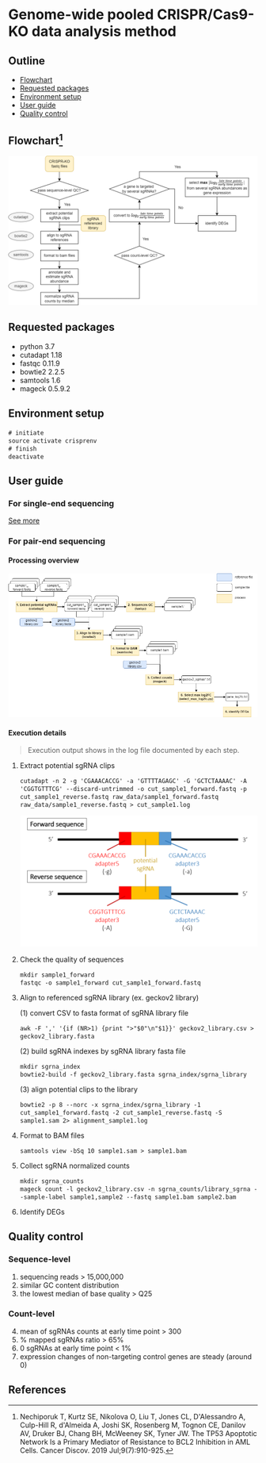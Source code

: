# Genome-wide pooled CRISPR/Cas9-KO data analysis method
## Outline
- [Flowchart](#flowchart)
- [Requested packages](#requirements)
- [Environment setup](#environment)
- [User guide](#user_guide)
- [Quality control](#qc)

<a name="flowchart"></a>
## Flowchart[^1]
![flowchart](img/CRISPR_flowchart.png)

<a name="requiremnets"></a>
## Requested packages
- python 3.7
- cutadapt 1.18
- fastqc 0.11.9
- bowtie2 2.2.5
- samtools 1.6
- mageck 0.5.9.2

<a name="environment"></a>
## Environment setup
```
# initiate
source activate crisprenv
# finish
deactivate
```

<a name="user_guide"></a>
## User guide
### For single-end sequencing
[See more](https://www.ncbi.nlm.nih.gov/geo/query/acc.cgi?acc=GSM3738274)

### For pair-end sequencing
#### Processing overview
![process_overview](img/Process_overview.png)

#### Execution details
> Execution output shows in the log file documented by each step.

1. Extract potential sgRNA clips
	```
	cutadapt -n 2 -g 'CGAAACACCG' -a 'GTTTTAGAGC' -G 'GCTCTAAAAC' -A 'CGGTGTTTCG' --discard-untrimmed -o cut_sample1_forward.fastq -p cut_sample1_reverse.fastq raw_data/sample1_forward.fastq raw_data/sample1_reverse.fastq > cut_sample1.log 
	```
	![adapter](img/cutadapt_adapter.png)
2. Check the quality of sequences
	```
	mkdir sample1_forward
	fastqc -o sample1_forward cut_sample1_forward.fastq
	```
3. Align to referenced sgRNA library (ex. geckov2 library)

	(1) convert CSV to fasta format of sgRNA library file
	```
	awk -F ',' '{if (NR>1) {print ">"$0"\n"$1}}' geckov2_library.csv > geckov2_library.fasta
	```	
	(2) build sgRNA indexes by sgRNA library fasta file
	```
	mkdir sgrna_index
	bowtie2-build -f geckov2_library.fasta sgrna_index/sgrna_library
	```
	(3) align potential clips to the library
	```
	bowtie2 -p 8 --norc -x sgrna_index/sgrna_library -1 cut_sample1_forward.fastq -2 cut_sample1_reverse.fastq -S sample1.sam 2> alignment_sample1.log
	```
4. Format to BAM files
	```
	samtools view -bSq 10 sample1.sam > sample1.bam
	```
5. Collect sgRNA normalized counts
	```
	mkdir sgrna_counts
	mageck count -l geckov2_library.csv -n sgrna_counts/library_sgrna --sample-label sample1,sample2 --fastq sample1.bam sample2.bam
	```
6. Identify DEGs

<a name="qc"></a>
## Quality control
### Sequence-level
1. sequencing reads > 15,000,000
2. similar GC content distribution
3. the lowest median of base quality > Q25
### Count-level
4. mean of sgRNAs counts at early time point > 300
5. % mapped sgRNAs ratio > 65%
6. 0 sgRNAs at early time point < 1%
7. expression changes of non-targeting control genes are steady (around 0)   

## References

[^1]: Nechiporuk T, Kurtz SE, Nikolova O, Liu T, Jones CL, D'Alessandro A, Culp-Hill R, d'Almeida A, Joshi SK, Rosenberg M, Tognon CE, Danilov AV, Druker BJ, Chang BH, McWeeney SK, Tyner JW. The TP53 Apoptotic Network Is a Primary Mediator of Resistance to BCL2 Inhibition in AML Cells. Cancer Discov. 2019 Jul;9(7):910-925. 